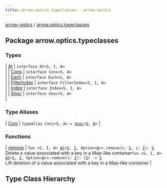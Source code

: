 ```yaml
---
title: arrow.optics.typeclasses - arrow-optics
---
```


[arrow-optics](../index.html) / [arrow.optics.typeclasses](./index.html)

## Package arrow.optics.typeclasses

### Types

| [At](-at/index.html) | `interface At<S, I, A>`<br> |
| [Cons](-cons/index.html) | `interface Cons<S, A>`<br> |
| [Each](-each/index.html) | `interface Each<S, A>`<br> |
| [FilterIndex](-filter-index/index.html) | `interface FilterIndex<S, I, A>`<br> |
| [Index](-index/index.html) | `interface Index<S, I, A>`<br> |
| [Snoc](-snoc/index.html) | `interface Snoc<S, A>`<br> |

### Type Aliases

| [Conj](-conj.html) | `typealias Conj<S, A> = `[`Snoc`](-snoc/index.html)`<`[`S`](-conj.html#S)`, `[`A`](-conj.html#A)`>` |

### Functions

| [remove](remove.html) | `fun <S, I, A> `[`At`](-at/index.html)`<`[`S`](remove.html#S)`, `[`I`](remove.html#I)`, Option<`[`A`](remove.html#A)`>>.remove(s: `[`S`](remove.html#S)`, i: `[`I`](remove.html#I)`): `[`S`](remove.html#S)<br>Delete a value associated with a key in a Map-like container`fun <S, I, A> `[`At`](-at/index.html)`<`[`S`](remove.html#S)`, `[`I`](remove.html#I)`, Option<`[`A`](remove.html#A)`>>.remove(i: `[`I`](remove.html#I)`): (`[`S`](remove.html#S)`) -> `[`S`](remove.html#S)<br>Lift deletion of a value associated with a key in a Map-like container |




## Type Class Hierarchy

<canvas id="arrow.optics.typeclasses-hierarchy-diagram"></canvas>
<script>
  drawNomNomlDiagram('arrow.optics.typeclasses-hierarchy-diagram', 'arrow.optics.typeclasses-diagram.nomnol')
</script>


